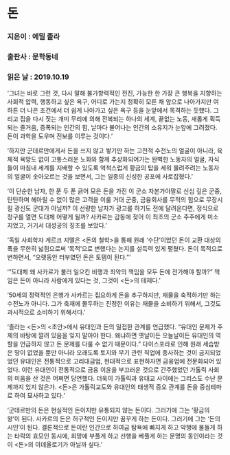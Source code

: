 # 돈
### 지은이 : 에밀 졸라
### 출판사 : 문학동네
### 읽은 날 : 2019.10.19

‘그녀는 바로 그런 것, 다시 말해 불가항력적인 전진, 가능한 한 가장 큰 행복을 지향하는 사회적 압력, 행동하고 싶은 욕구, 어디로 가는지 정확히 모른 채 앞으로 나아가지만 여하튼 더 나은 조건에서 더 쉽게 나아가고 싶은 욕구 등을 눈앞에서 목격하는 듯했다. 그리고 집을 다시 짓는 개미 무리에 의해 전복되는 하나의 세계, 끝없는 노동, 새롭게 획득되는 즐거움, 증폭되는 인간의 힘, 날마다 불어나는 인간의 소유지가 눈앞에 그려졌다. 돈이 과학을 도우며 진보를 이루는 것이다.’

‘하지만 군데르만에게서 돈을 쓰지 않고 쌓기만 하는 고전적 수전노의 얼굴이 아니라, 육체적 욕망도 없이 고통스러운 노화와 함께 추상화되어가는 완벽한 노동자의 얼굴, 자식들이 마침내 세계를 지배할 수 있도록 억척스럽게 황금의 탑을 세워 물려주려는 노동자의 얼굴이 솟아오르는 것을 보면서, 그는 일종의 신성한 공포에 사로잡혔다.’

‘이 단순한 남자, 한 푼 두 푼 긁어 모은 돈을 가진 이 군소 자본가야말로 신심 깊은 군중, 탄탄하며 헤아릴 수 없이 많은 고객을 이룰 거대 군중, 금융회사를 무적의 힘으로 무장시킬 광신도 군대가 아닐까? 이 선량한 남자가 광고를 하기도 전에 달려온다면, 정식으로 창구를 열면 도대체 어떻게 될까? 사카르는 감동에 젖어 이 최초의 군소 주주에게 미소 지었고, 거기서 대성공의 징조를 보았다.’

‘독일 사회학자 게르크 지멜은 <돈의 철학>을 통해 원래 ‘수단’이었던 돈이 교환 대상의 폭을 무한히 넓힘으로써 ‘목적’으로 변했다는 논지를 설득력 있게 펼쳤다. 돈이 목적으로 변하면서, “오랫동안 터부였던 돈은 토템이 된다.”’

‘”도대체 왜 사카르가 불러 일으킨 비행과 죄악의 책임을 모두 돈에 전가해야 할까?” 책임은 돈이 아니라 사람에게 있다는 것, 그것이 <돈>의 테제다.’

‘50세의 정력적인 은행가 사카르는 집요하게 돈을 추구하지만, 재물을 축적하기만 하는 수전노가 아니다. 그가 축재에 몰두하는 진정한 이유는 재물을 소비하기 위해서, 그것도 과시적으로 소비하기 위해서다.’

‘졸라는 <돈>의 <초안>에서 유대인과 돈의 밀접한 관계를 언급했다. “유대인 문제가 주제의 바탕에 깔려 있음을 잊지 말아야 한다. 왜냐하면 옛날이든 오늘날이든 유대인의 역할을 언급하지 않고 돈 문제를 다룰 수 없기 때문이다.” 다이스포라로 인해 원래 세습받은 땅이 없었을 뿐만 아니라 오래도록 토지와 무기 관련 직업에 종사하는 것이 금지되었었던 유대인은 전통적으로 고리대금업, 현대적으로 표현하자면 금융업에 전문화되어 있었다. 이런 유대인이 전통적으로 금융 이윤을 부끄러운 것으로 간주했었던 가톨릭 사회의 미움을 산 것은 어쩌면 당연했다. 더욱이 가톨릭과 유대교 사이에는 그리스도 수난 문제까지 있지 않은가. <돈>은 가톨릭교도와 유대인의 태생적 증오 관계를 돈을 중심테마로 하여 묘사하고 있다.’

‘군데르만의 돈은 현실적인 돈이지만 유통되지 않는 돈이다. 그러기에 그는 ‘황금의 왕’이 된다. 사카르의 돈은 허구적인 돈이지만 꿈꾸게 하는 돈이다. 그러기에 그는 ‘돈의 시인’이 된다. 결론적으로 돈이란 인간으로 하여금 탐욕에 빠지게 하고 악행에 물들게 하는 타락의 효모인 동시에, 희망에 부풀게 하고 선행을 베풀게 하는 문명의 동인이라는 것이 <돈>의 이데올로기가 아닐까 싶다.’